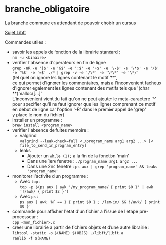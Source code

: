 # branche\_obligatoire
La branche commune en attendant de pouvoir choisir un cursus

[Sujet Libft](https://cdn.intra.42.fr/pdf/pdf/1332/libft.fr.pdf)  

Commandes utiles :
- savoir les appels de fonction de la librairie standard :  
	`nm -u <binaire>`
- verifier l'absence d'operateurs en fin de ligne  
	`grep -nR -e '|$' -e '&$' -e ':$' -e '+$' -e '\-$' -e '\*$' -e '/$' -e '%$' -e '=$' ./* | grep -v -e '/\*' -e '\*\*' -e '\*/'`  
	(tel quel on ignore les lignes contenant le motif '**',  
	ce qui permet d'ignorer les commentaires, mais a l'inconvenient facheux  
	d'ignorer egalement les lignes contenant des motifs tels que '(char **)malloc([...]'  
	L'inconvenient vient du fait qu'on ne peut ajouter le meta-caractere '^'  
	pour specifier qu'il ne faut ignorer que les lignes comprenant ce motif  
	en debut de ligne car l'option '-R' dans le premier appel de 'grep'  
	y place le nom du fichier)
- installer un programme :  
	`brew install <program_name>`
- verifier l'absence de fuites memoire :
	- valgrind  
	`valgrind --leak-check=full <./program_name arg1 arg2 ...> [< file_to_send_in_program_entry]`
	- leaks
		- Ajouter un `while (1);` a la fin de la fonction 'main'
		- Dans une 1ere fenetre : `./program_name arg1 arg2 ...`
		- Dans une 2nd fenetre : `ps aux | grep 'program_name' && leaks 'program_name'`
- monitorer l'activite d'un programme :  
	- Avec `top` :  
	`top -p $(ps aux | awk '/my_program_name/ { print $0 }' | awk '!/awk/ { print $2 }')`
	- Avec `ps` :  
	`ps aux | awk 'NR == 1 { print $0 } ; /lem-in/ && !/awk/ { print $0 }'`
- commande pour afficher l'etat d'un fichier a l'issue de l'etape pre-processeur :  
	`cpp <mon_fichier>.c`
- creer une librairie a partir de fichiers objets et d'une autre librairie :  
	`libtool -static -o $(NAME) $(OBJS) ./libft/libft.a`  
	`ranlib -f $(NAME)`

